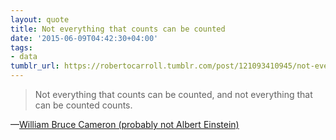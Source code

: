```yaml
---
layout: quote
title: Not everything that counts can be counted
date: '2015-06-09T04:42:30+04:00'
tags:
- data
tumblr_url: https://robertocarroll.tumblr.com/post/121093410945/not-everything-that-counts-can-be-counted-and-not
---
```

<blockquote>Not everything that counts can be counted, and not everything that can be counted counts.</blockquote>

&#8212;<a href="http://quoteinvestigator.com/2010/05/26/everything-counts-einstein/">William Bruce Cameron (probably not Albert Einstein) </a>
